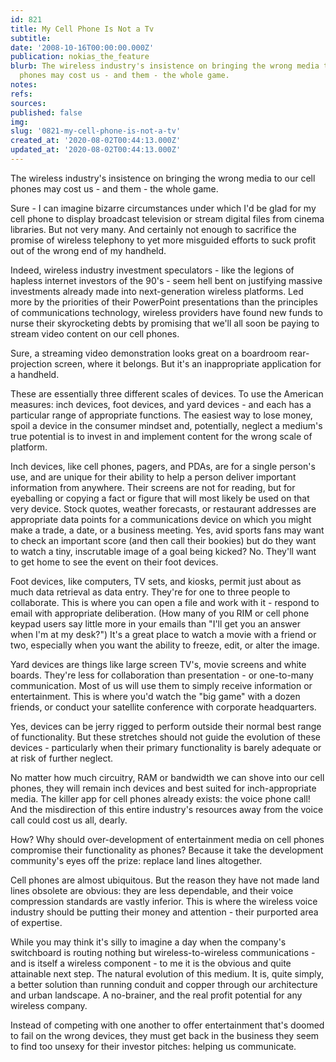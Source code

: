 ```yaml
---
id: 821
title: My Cell Phone Is Not a Tv
subtitle: 
date: '2008-10-16T00:00:00.000Z'
publication: nokias_the_feature
blurb: The wireless industry's insistence on bringing the wrong media to our cell
  phones may cost us - and them - the whole game.
notes: 
refs: 
sources: 
published: false
img: 
slug: '0821-my-cell-phone-is-not-a-tv'
created_at: '2020-08-02T00:44:13.000Z'
updated_at: '2020-08-02T00:44:13.000Z'
---
```

The wireless industry's insistence on bringing the wrong media to our cell phones may cost us - and them - the whole game.

  
Sure - I can imagine bizarre circumstances under which I'd be glad for my cell phone to display broadcast television or stream digital files from cinema libraries. But not very many. And certainly not enough to sacrifice the promise of wireless telephony to yet more misguided efforts to suck profit out of the wrong end of my handheld.

Indeed, wireless industry investment speculators - like the legions of hapless internet investors of the 90's - seem hell bent on justifying massive investments already made into next-generation wireless platforms. Led more by the priorities of their PowerPoint presentations than the principles of communications technology, wireless providers have found new funds to nurse their skyrocketing debts by promising that we'll all soon be paying to stream video content on our cell phones.

Sure, a streaming video demonstration looks great on a boardroom rear-projection screen, where it belongs. But it's an inappropriate application for a handheld.

These are essentially three different scales of devices. To use the American measures: inch devices, foot devices, and yard devices - and each has a particular range of appropriate functions. The easiest way to lose money, spoil a device in the consumer mindset and, potentially, neglect a medium's true potential is to invest in and implement content for the wrong scale of platform.

Inch devices, like cell phones, pagers, and PDAs, are for a single person's use, and are unique for their ability to help a person deliver important information from anywhere. Their screens are not for reading, but for eyeballing or copying a fact or figure that will most likely be used on that very device. Stock quotes, weather forecasts, or restaurant addresses are appropriate data points for a communications device on which you might make a trade, a date, or a business meeting. Yes, avid sports fans may want to check an important score (and then call their bookies) but do they want to watch a tiny, inscrutable image of a goal being kicked? No. They'll want to get home to see the event on their foot devices.

Foot devices, like computers, TV sets, and kiosks, permit just about as much data retrieval as data entry. They're for one to three people to collaborate. This is where you can open a file and work with it - respond to email with appropriate deliberation. (How many of you RIM or cell phone keypad users say little more in your emails than "I'll get you an answer when I'm at my desk?") It's a great place to watch a movie with a friend or two, especially when you want the ability to freeze, edit, or alter the image.

Yard devices are things like large screen TV's, movie screens and white boards. They're less for collaboration than presentation - or one-to-many communication. Most of us will use them to simply receive information or entertainment. This is where you'd watch the "big game" with a dozen friends, or conduct your satellite conference with corporate headquarters.

Yes, devices can be jerry rigged to perform outside their normal best range of functionality. But these stretches should not guide the evolution of these devices - particularly when their primary functionality is barely adequate or at risk of further neglect.

No matter how much circuitry, RAM or bandwidth we can shove into our cell phones, they will remain inch devices and best suited for inch-appropriate media. The killer app for cell phones already exists: the voice phone call! And the misdirection of this entire industry's resources away from the voice call could cost us all, dearly.

How? Why should over-development of entertainment media on cell phones compromise their functionality as phones? Because it take the development community's eyes off the prize: replace land lines altogether.

Cell phones are almost ubiquitous. But the reason they have not made land lines obsolete are obvious: they are less dependable, and their voice compression standards are vastly inferior. This is where the wireless voice industry should be putting their money and attention - their purported area of expertise.

While you may think it's silly to imagine a day when the company's switchboard is routing nothing but wireless-to-wireless communications - and is itself a wireless component - to me it is the obvious and quite attainable next step. The natural evolution of this medium. It is, quite simply, a better solution than running conduit and copper through our architecture and urban landscape. A no-brainer, and the real profit potential for any wireless company.

Instead of competing with one another to offer entertainment that's doomed to fail on the wrong devices, they must get back in the business they seem to find too unsexy for their investor pitches: helping us communicate.
